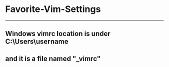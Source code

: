 # Favorite-Vim-Settings
---
## Windows vimrc location is under C:\Users\username
## and it is a file named "_vimrc" 


